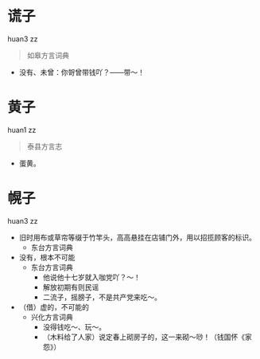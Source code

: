 # 谎子
huan3 zz
> 如皋方言词典
- 没有、未曾：你哿曾带钱吖？——带～！





# 黄子
huan1 zz
> 泰县方言志
- 蛋黄。

# 幌子
huan3 zz
+ 旧时用布或草帘等缀于竹竿头，高高悬挂在店铺门外，用以招揽顾客的标识。
  * 东台方言词典
+ 没有，根本不可能
  * 东台方言词典
    - 他说他十七岁就入咖党吖？～！
    - 解放初期有则民谣
    - 二流子，摇膀子，不是共产党来吃～。
+ （借）虚的，不可能的
  * 兴化方言词典
    - 没得钱吃～、玩～。
    - （木料给了人家）说定春上砌房子的，这一来砌～唦！（钱国怀《家怨》）

